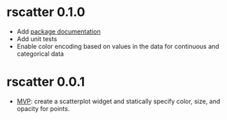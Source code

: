 # rscatter 0.1.0

- Add [package documentation](https://davidpross.github.io/rscatter/)
- Add unit tests
- Enable color encoding based on values in the data for continuous and categorical data

# rscatter 0.0.1

- [MVP](https://en.wikipedia.org/wiki/Minimum_viable_product): create a scatterplot widget and statically specify color, size, and opacity for points.
